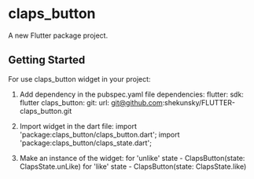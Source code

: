 # claps_button

A new Flutter package project.

## Getting Started

For use claps_button widget in your project:
1. Add dependency in the pubspec.yaml file
    dependencies:
        flutter:
            sdk: flutter
        claps_button:
            git:
                url: git@github.com:shekunsky/FLUTTER-claps_button.git

2. Import widget in the dart file:
    import 'package:claps_button/claps_button.dart';
    import 'package:claps_button/claps_state.dart';

3. Make an instance of the widget:
    for 'unlike' state - ClapsButton(state: ClapsState.unLike)
    for 'like' state - ClapsButton(state: ClapsState.like)